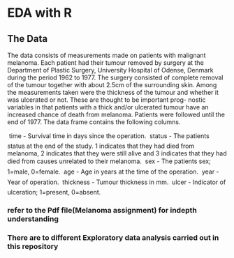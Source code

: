 # EDA with R 

## The Data
The data consists of measurements made on patients with malignant melanoma. Each patient had their tumour removed by surgery at the Department of Plastic Surgery, University Hospital of Odense, Denmark during the period 1962 to 1977. The surgery consisted of complete removal of the tumour together with about 2.5cm of the surrounding skin. Among the measurements taken were the thickness of the tumour and whether it was ulcerated or not. These are thought to be important prog- nostic variables in that patients with a thick and/or ulcerated tumour have an increased chance of death from melanoma. Patients were followed until the end of 1977. The data frame contains the following columns.

 time - Survival time in days since the operation.
 status - The patients status at the end of the study. 1 indicates that they had
died from melanoma, 2 indicates that they were still alive and 3 indicates that they
had died from causes unrelated to their melanoma.
 sex - The patients sex; 1=male, 0=female.
 age - Age in years at the time of the operation.
 year - Year of operation.
 thickness - Tumour thickness in mm.
 ulcer - Indicator of ulceration; 1=present, 0=absent.

### refer to the Pdf file(Melanoma assignment) for indepth understanding ###
### There are to different Exploratory data analysis carried out in this repository ###

